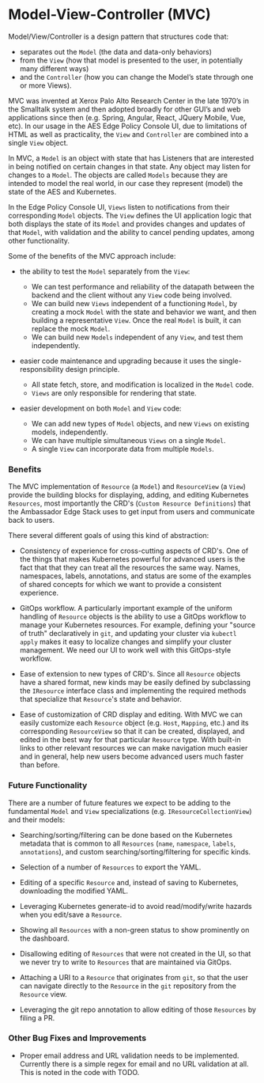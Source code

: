 # Model-View-Controller (MVC)

Model/View/Controller is a design pattern that structures code that:

- separates out the `Model` (the data and data-only behaviors)
- from the `View` (how that model is presented to the user, in potentially many different ways)
- and the `Controller` (how you can change the Model’s state through one or more Views).

MVC was invented at Xerox Palo Alto Research Center in the late 1970’s in the Smalltalk system
and then adopted broadly for other GUI’s and web applications since then (e.g. Spring, Angular, 
React, JQuery Mobile, Vue, etc).  In our usage in the AES Edge Policy Console UI, due to limitations of HTML 
as well as practicality, the `View` and `Controller` are combined into a single `View` object.

In MVC, a `Model` is an object with state that has Listeners that are interested in being
notified on certain changes in that state.  Any object may listen for changes to a `Model`.
The objects are called `Models` because they are intended to model the real world, in our
case they represent (model) the state of the AES and Kubernetes.

In the Edge Policy Console UI, `Views` listen to notifications from their corresponding `Model` objects. The `View` 
defines the UI application logic that both displays the state of its `Model` and provides 
changes and updates of that `Model`, with validation and
the ability to cancel pending updates, among other functionality.

Some of the benefits of the MVC approach include:
- the ability to test the `Model` separately from the `View`:
  - We can test performance and reliability of the datapath between the backend and the 
    client without any `View` code being involved.
  - We can build new `Views` independent of a functioning `Model`, by creating a mock 
    `Model` with the state and behavior we want, and then building a representative `View`.  Once the 
    real `Model` is built, it can replace the mock `Model`.
  - We can build new `Models` independent of any `View`, and test them independently.
  
- easier code maintenance and upgrading because it uses the single-responsibility design principle.
  - All state fetch, store, and modification is localized in the `Model` code.
  - `Views` are only responsible for rendering that state.
  
- easier development on both `Model` and `View` code:
  - We can add new types of `Model` objects, and new `Views` on existing models, independently.
  - We can have multiple simultaneous `Views` on a single `Model`.
  - A single `View` can incorporate data from multiple `Models`.

### Benefits

The MVC implementation of `Resource` (a `Model`) and `ResourceView` (a `View`) provide the building blocks for
displaying, adding, and editing Kubernetes `Resources`, most importantly the CRD's (`Custom Resource Definitions`) that
the Ambassador Edge Stack uses to get input from users and communicate back to users.

There several different goals of using this kind of abstraction:

- Consistency of experience for cross-cutting aspects of CRD's.  One of the things that makes Kubernetes powerful
for advanced users is the fact that that they can treat all the resources the same way.  Names, namespaces,
labels, annotations, and status are some of the examples of shared concepts for which we want to provide
a consistent experience.

- GitOps workflow.  A particularly important example of the uniform handling of `Resource` objects is the
ability to use a GitOps workflow to manage your Kubernetes resources. For example, defining your "source of truth"
declaratively in `git`, and updating your cluster via `kubectl apply` makes it easy to localize changes and
simplify your cluster management.  We need our UI to work well with this GitOps-style workflow.
 
 - Ease of extension to new types of CRD's.  Since all `Resource` objects have a shared format, new kinds may be easily
defined by subclassing the `IResource` interface class and implementing the required methods that specialize
that `Resource`'s state and behavior.
 
 - Ease of customization of CRD display and editing.  With MVC we can easily customize each `Resource` object
 (e.g. `Host`, `Mapping`, etc.) and its corresponding `ResourceView` so that it can be created, displayed,
and edited in the best way for that particular `Resource` type.  With built-in links to other relevant resources
we can make navigation much easier and in general, help new users become advanced users much faster than before.

 
### Future Functionality
 
There are a number of future features we expect to be adding to the fundamental `Model` and `View` specializations
(e.g. `IResourceCollectionView`) and their models:

- Searching/sorting/filtering can be done based on the Kubernetes metadata that is common to all `Resources`
(`name`, `namespace`, `labels`, `annotations`), and custom searching/sorting/filtering for specific kinds.

- Selection of a number of `Resources` to export the YAML.

- Editing of a specific `Resource` and, instead of saving to Kubernetes, downloading the modified YAML.

- Leveraging Kubernetes generate-id to avoid read/modify/write hazards when you edit/save a `Resource`.

- Showing all `Resources` with a non-green status to show prominently on the dashboard.

- Disallowing editing of `Resources` that were not created in the UI, so that we never try to write to
`Resources` that are maintained via GitOps.

- Attaching a URI to a `Resource` that originates from `git`, so that the user can navigate directly to the
`Resource` in the `git` repository from the `Resource` view.

- Leveraging the git repo annotation to allow editing of those `Resources` by filing a PR.

### Other Bug Fixes and Improvements

- Proper email address and URL validation needs to be implemented.  Currently there is a simple regex for email
and no URL validation at all.  This is noted in the code with TODO.
